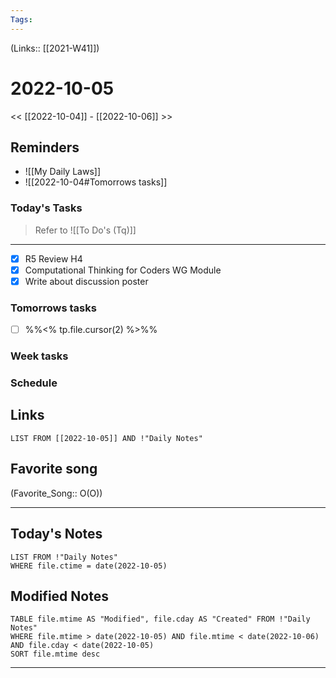 ```yaml
---
Tags:
---
```

(Links:: [[2021-W41]])

# 2022-10-05
<< [[2022-10-04]] - [[2022-10-06]] >>
## Reminders
- ![[My Daily Laws]]
- ![[2022-10-04#Tomorrows tasks]]
### Today's Tasks
> Refer to ![[To Do's (Tq)]]
---
- [x] R5 Review H4
- [x] Computational Thinking for Coders WG Module
- [x] Write about discussion poster

### Tomorrows tasks
- [ ] %%<% tp.file.cursor(2) %>%%
### Week tasks
### Schedule

## Links
```dataview
LIST FROM [[2022-10-05]] AND !"Daily Notes"
```
## Favorite song
(Favorite_Song:: O(O))
___
## Today's Notes
```dataview
LIST FROM !"Daily Notes"
WHERE file.ctime = date(2022-10-05)
```
## Modified Notes
```dataview
TABLE file.mtime AS "Modified", file.cday AS "Created" FROM !"Daily Notes" 
WHERE file.mtime > date(2022-10-05) AND file.mtime < date(2022-10-06) AND file.cday < date(2022-10-05)
SORT file.mtime desc
```
___
